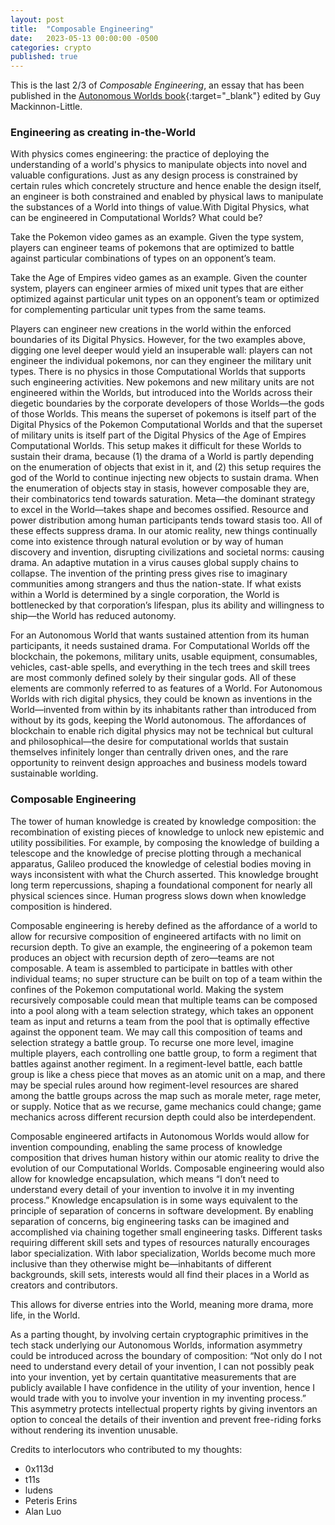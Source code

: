 ```yaml
---
layout: post
title:  "Composable Engineering"
date:   2023-05-13 00:00:00 -0500
categories: crypto
published: true
---
```


This is the last 2/3 of *Composable Engineering*, an essay that has been published in the [Autonomous Worlds book](https://autonomousworlds.metalabel.com/aw01){:target="_blank"} edited by Guy Mackinnon-Little.

### Engineering as creating in-the-World

With physics comes engineering: the practice of deploying the understanding of a world's physics to manipulate objects into novel and valuable configurations. Just as any design process is constrained by certain rules which concretely structure and hence enable the design itself, an engineer is both constrained and enabled by physical laws to manipulate the substances of a World into things of value.With Digital Physics, what can be engineered in Computational Worlds? What could be?

Take the Pokemon video games as an example. Given the type system, players can engineer teams of pokemons that are optimized to battle against particular combinations of types on an opponent’s team.

Take the Age of Empires video games as an example. Given the counter system, players can engineer armies of mixed unit types that are either optimized against particular unit types on an opponent’s team or optimized for complementing particular unit types from the same teams.

Players can engineer new creations in the world within the enforced boundaries of its Digital Physics.
However, for the two examples above, digging one level deeper would yield an insuperable wall: players can not engineer the individual pokemons, nor can they engineer the military unit types. There is no physics in those Computational Worlds that supports such engineering activities. New pokemons and new military units are not engineered within the Worlds, but introduced into the Worlds across their diegetic boundaries by the corporate developers of those Worlds—the gods of those Worlds. This means the superset of pokemons is itself part of the Digital Physics of the Pokemon Computational Worlds and that the superset of military units is itself part of the Digital Physics of the Age of Empires Computational Worlds. This setup makes it difficult for these Worlds to sustain their drama, because (1) the drama of a World is partly depending on the enumeration of objects that exist in it, and (2) this setup requires the god of the World to continue injecting new objects to sustain drama. When the enumeration of objects stay in stasis, however composable they are, their combinatorics tend towards saturation. Meta—the dominant strategy to excel in the World—takes shape and becomes ossified. Resource and power distribution among human participants tends toward stasis too. All of these effects suppress drama. In our atomic reality, new things continually come into existence through natural evolution or by way of human discovery and invention, disrupting civilizations and societal norms: causing drama. An adaptive mutation in a virus causes global supply chains to collapse. The invention of the printing press gives rise to imaginary communities among strangers and thus the nation-state. If what exists within a World is determined by a single corporation, the World is bottlenecked by that corporation’s lifespan, plus its ability and willingness to ship—the World has reduced autonomy.

For an Autonomous World that wants sustained attention from its human participants, it needs sustained drama. For Computational Worlds off the blockchain, the pokemons, military units, usable equipment, consumables, vehicles, cast-able spells, and everything in the tech trees and skill trees are most commonly defined solely by their singular gods. All of these elements are commonly referred to as features of a World. For Autonomous Worlds with rich digital physics, they could be known as inventions in the World—invented from within by its inhabitants rather than introduced from without by its gods, keeping the World autonomous. The affordances of blockchain to enable rich digital physics may not be technical but cultural and philosophical—the desire for computational worlds that sustain themselves infinitely longer than centrally driven ones, and the rare opportunity to reinvent design approaches and business models toward sustainable worlding.

### Composable Engineering

The tower of human knowledge is created by knowledge composition: the recombination of existing pieces of knowledge to unlock new epistemic and utility possibilities. For example, by composing the knowledge of building a telescope and the knowledge of precise plotting through a mechanical apparatus, Galileo produced the knowledge of celestial bodies moving in ways inconsistent with what the Church asserted. This knowledge brought long term repercussions, shaping a foundational component for nearly all physical sciences since. Human progress slows down when knowledge composition is hindered.

Composable engineering is hereby defined as the affordance of a world to allow for recursive composition of engineered artifacts with no limit on recursion depth. To give an example, the engineering of a pokemon team produces an object with recursion depth of zero—teams are not composable. A team is assembled to participate in battles with other individual teams; no super structure can be built on top of a team within the confines of the Pokemon computational world. Making the system recursively composable could mean that multiple teams can be composed into a pool along with a team selection strategy, which takes an opponent team as input and returns a team from the pool that is optimally effective against the opponent team. We may call this composition of teams and selection strategy a battle group. To recurse one more level, imagine multiple players, each controlling one battle group, to form a regiment that battles against another regiment. In a regiment-level battle, each battle group is like a chess piece that moves as an atomic unit on a map, and there may be special rules around how regiment-level resources are shared among the battle groups across the map such as morale meter, rage meter, or supply. Notice that as we recurse, game mechanics could change; game mechanics across different recursion depth could also be interdependent.

Composable engineered artifacts in Autonomous Worlds would allow for invention compounding, enabling the same process of knowledge composition that drives human history within our atomic reality to drive the evolution of our Computational Worlds. Composable engineering would also allow for knowledge encapsulation, which means “I don’t need to understand every detail of your invention to involve it in my inventing process.” Knowledge encapsulation is in some ways equivalent to the principle of separation of concerns in software development. By enabling separation of concerns, big engineering tasks can be imagined and accomplished via chaining together small engineering tasks. Different tasks requiring different skill sets and types of resources naturally encourages labor specialization. With labor specialization, Worlds become much more inclusive than they otherwise might be—inhabitants of different backgrounds, skill sets, interests would all find their places in a World as creators and contributors.

This allows for diverse entries into the World, meaning more drama, more life, in the World.

As a parting thought, by involving certain cryptographic primitives in the tech stack underlying our Autonomous Worlds, information asymmetry could be introduced across the boundary of composition: “Not only do I not need to understand every detail of your invention, I can not possibly peak into your invention, yet by certain quantitative measurements that are publicly available I have confidence in the utility of your invention, hence I would trade with you to involve your invention in my inventing process.” This asymmetry protects intellectual property rights by giving inventors an option to conceal the details of their invention and prevent free-riding forks without rendering its invention unusable.

Credits to interlocutors who contributed to my thoughts:
- 0x113d
- t11s
- ludens
- Peteris Erins
- Alan Luo

